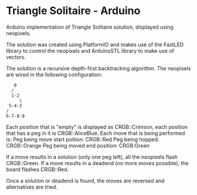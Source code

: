 # Triangle Solitaire - Arduino
Arduino implementation of Triangle Solitaire solution, displayed using neopixels.

The solution was created using PlatformIO and makes use of the FastLED library to control the neopixels and ArduinoSTL library to make use of vectors.

The solution is a recursive depth-first backtracking algorithm.  The neopixels are wired in the following configuration:

```
   0
  /
  1-2
     \
 5-4-3
/
6-7-8-9
```

Each position that is "empty" is displayed as CRGB::Crimson, each position that has a peg in it is CRGB::AliceBlue.  Each move that is being performed is:
Peg being move start poition: CRGB::Red
Peg being hopped: CRGB::Orange
Peg being moved end position: CRGB:Green

If a move results in a solution (only one peg left), all the neopixels flash CRGB::Green.  If a move results in a deadend (no more moves possible), the board flashes CRGB::Red.

Once a solution or deadend is found, the moves are reversed and alternatives are tried.
